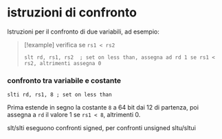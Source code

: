 # istruzioni di confronto
Istruzioni per il confronto di due variabili, ad esempio:

>[!example] verifica se `rs1 < rs2`
>```armasm
>slt rd, rs1, rs2  ; set on less than, assegna ad rd 1 se rs1 < rs2, altrimenti assegna 0
>```


### confronto tra variabile e costante

```armasm
slti rd, rs1, 8 ; set on less than
```

Prima estende in segno la costante `8` a 64 bit dai 12 di partenza, poi assegna a `rd` il valore 1 se `rs1 < 8`, altrimenti 0.

slt/slti eseguono confronti signed, per confronti unsigned sltu/sltui 


